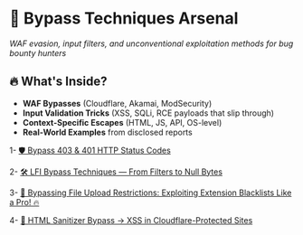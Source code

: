 # 🚧 Bypass Techniques Arsenal
*WAF evasion, input filters, and unconventional exploitation methods for bug bounty hunters*

## 🔥 What's Inside?
- **WAF Bypasses** (Cloudflare, Akamai, ModSecurity)
- **Input Validation Tricks** (XSS, SQLi, RCE payloads that slip through)
- **Context-Specific Escapes** (HTML, JS, API, OS-level)
- **Real-World Examples** from disclosed reports

1- [🛡 Bypass 403 & 401 HTTP Status Codes](https://github.com/cybersecplayground/bugbounty-Tips-and-Tricks/blob/main/Bypass/Bypass%20403%20%26%20401%20HTTP%20Status%20Codes.md)

2- [🛠 LFI Bypass Techniques — From Filters to Null Bytes](https://github.com/cybersecplayground/bugbounty-Tips-and-Tricks/blob/main/Bypass/LFI%20Bypass%20Techniques.md)

3- [🚀 Bypassing File Upload Restrictions: Exploiting Extension Blacklists Like a Pro! 🔥](https://github.com/cybersecplayground/bugbounty-Tips-and-Tricks/blob/main/Bypass/Bypassing%20File%20Upload%20Restrictions.md)

4- [🚨 HTML Sanitizer Bypass → XSS in Cloudflare-Protected Sites](https://github.com/cybersecplayground/bugbounty-Tips-and-Tricks/blob/main/Bypass/HTML_Sanitizer_Bypass.md)
